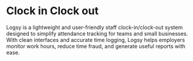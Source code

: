 # Clock in Clock out

Logsy is a lightweight and user-friendly staff clock-in/clock-out system designed to simplify attendance tracking for teams and small businesses. With clean interfaces and accurate time logging, Logsy helps employers monitor work hours, reduce time fraud, and generate useful reports with ease.

